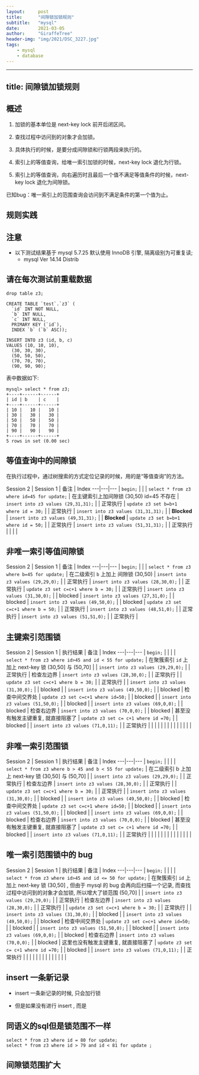 ```yaml
---
layout:     post
title:      "间隙锁加锁规则"
subtitle:   "mysql"
date:       2021-03-05
author:     "GiraffeTree"
header-img: "img/2021/DSC_3227.jpg"
tags:
    - mysql
    - database
---
```


---
title: 间隙锁加锁规则
---
## 概述

1. 加锁的基本单位是 next-key lock 前开后闭区间。

1. 查找过程中访问到的对象才会加锁。

1. 具体执行的时候，是要分成间隙锁和行锁两段来执行的。

1. 索引上的等值查询，给唯一索引加锁的时候，next-key lock 退化为行锁。

1. 索引上的等值查询，向右遍历时且最后一个值不满足等值条件的时候，next-key lock 退化为间隙锁。

已知bug：唯一索引上的范围查询会访问到不满足条件的第一个值为止。

  

## 规则实践

## 注意

- 以下测试结果基于 mysql 5.7.25 默认使用 InnoDB 引擎, 隔离级别为可重复读;
  - mysql Ver 14.14 Distrib 

## 请在每次测试前重载数据

``` plain text
drop table z3;

CREATE TABLE `test`.`z3` (
  `id` INT NOT NULL,
  `b` INT NULL,
  `c` INT NULL,
  PRIMARY KEY (`id`),
  INDEX `b` (`b` ASC));

INSERT INTO z3 (id, b, c)
VALUES (10, 10, 10),
  (30, 30, 30),
  (50, 50, 50),
  (70, 70, 70),
  (90, 90, 90);
```

表中数据如下:

``` plain text
mysql> select * from z3;
+----+------+------+
| id | b    | c    |
+----+------+------+
| 10 |   10 |   10 |
| 30 |   30 |   30 |
| 50 |   50 |   50 |
| 70 |   70 |   70 |
| 90 |   90 |   90 |
+----+------+------+
5 rows in set (0.00 sec)
```

  

## 等值查询中的间隙锁

在执行过程中，通过树搜索的方式定位记录的时候，用的是“等值查询”的方法。

Session 2 | Session 1 | 备注 | Index
---|---|---
 | `begin;` |  | 
 | `select * from z3 where id=45 for update;` | 在主键索引上加间隙锁 (30,50)
id=45 不存在 | 
`insert into z3 values (29,31,31);` |  | 正常执行 | 
`update z3 set b=b+1 where id = 30;` |  | 正常执行 | 
`insert into z3 values (31,31,31);` |  | __Blocked__ | 
`insert into z3 values (49,31,31);` |  | __Blocked__ | 
`update z3 set b=b+1 where id = 50;` |  | 正常执行 | 
`insert into z3 values (51,31,31);` |  | 正常执行 | 
 |  |  | 

## 非唯一索引等值间隙锁

Session 2 | Session 1 | 备注 | Index
---|---|---
 | `begin;` |  | 
 | `select * from z3 where b=45 for update;` | 在二级索引 `b` 上加上 间隙锁 (30,50)  | 
`insert into z3 values (29,29,0);` |  | 正常执行 | 
`insert into z3 values (28,30,0);` |  | 正常执行 | 
`update z3 set c=c+1 where b = 30;` |  | 正常执行 | 
`insert into z3 values (31,30,0);` |  | blocked | 
`insert into z3 values (27,31,0);` |  | blocked | 
`insert into z3 values (49,50,0);` |  | blocked | 
`update z3 set c=c+1 where b = 50;` |  | 正常执行 | 
`insert into z3 values (48,51,0);` |  | 正常执行 | 
`insert into z3 values (51,51,0);` |  | 正常执行 | 

  

  

## 主键索引范围锁

  

Session 2 | Session 1 | 执行结果 | 备注 | Index
---|---|---
 | `begin;` |  |  | 
 | `select * from z3 where id>45 and id < 55 for update;` | 在聚簇索引 `id` 上加上 next-key 锁 (30,50] 与 (50,70] |  | 
`insert into z3 values (29,29,0);` |  | 正常执行 | 检查左边界 | 
`insert into z3 values (28,30,0);` |  | 正常执行 |  | 
`update z3 set c=c+1 where b = 30;` |  | 正常执行 |  | 
`insert into z3 values (31,30,0);` |  | blocked |  | 
`insert into z3 values (49,50,0);` |  | blocked | 检查中间交界处 | 
`update z3 set c=c+1 where id=50;` |  | blocked |  | 
`insert into z3 values (51,50,0);` |  | blocked |  | 
`insert into z3 values (69,0,0);` |  | blocked | 检查右边界 | 
`insert into z3 values (70,0,0);` |  | blocked | 甚至没有触发主键重复, 就直接阻塞了 | 
`update z3 set c= c+1 where id =70;` |  | blocked |  | 
`insert into z3 values (71,0,11);` |  | 正常执行 |  | 
 |  |  |  | 
 |  |  |  | 
 |  |  |  | 

  

## 非唯一索引范围锁

  

Session 2 | Session 1 | 执行结果 | 备注 | Index
---|---|---
 | `begin;` |  |  | 
 | `select * from z3 where b > 45 and b < 55 for update;` | 在二级索引 b 上加上 next-key 锁 (30,50] 与 (50,70] |  | 
`insert into z3 values (29,29,0);` |  | 正常执行 | 检查左边界 | 
`insert into z3 values (28,30,0);` |  | 正常执行 |  | 
`update z3 set c=c+1 where b = 30;` |  | 正常执行 |  | 
`insert into z3 values (31,30,0);` |  | blocked |  | 
`insert into z3 values (49,50,0);` |  | blocked | 检查中间交界处 | 
`update z3 set c=c+1 where id=50;` |  | blocked |  | 
`insert into z3 values (51,50,0);` |  | blocked |  | 
`insert into z3 values (69,0,0);` |  | blocked | 检查右边界 | 
`insert into z3 values (70,0,0);` |  | blocked | 甚至没有触发主键重复, 就直接阻塞了 | 
`update z3 set c= c+1 where id =70;` |  | blocked |  | 
`insert into z3 values (71,0,11);` |  | 正常执行 |  | 
 |  |  |  | 
 |  |  |  | 
 |  |  |  | 

  

  

## 唯一索引范围锁中的 bug

  

Session 2 | Session 1 | 执行结果 | 备注 | Index
---|---|---
 | `begin;` |  |  | 
 | `select * from z3 where id>45 and id <= 50 for update;` | 在聚簇索引 `id` 上加上 next-key 锁 (30,50] , 但由于 mysql 的 bug 会再向后扫描一个记录, 而查找过程中访问到的对象才会加锁, 所以增大了锁范围 (50,70] |  | 
`insert into z3 values (29,29,0);` |  | 正常执行 | 检查左边界 | 
`insert into z3 values (28,30,0);` |  | 正常执行 |  | 
`update z3 set c=c+1 where b = 30;` |  | 正常执行 |  | 
`insert into z3 values (31,30,0);` |  | blocked |  | 
`insert into z3 values (49,50,0);` |  | blocked | 检查中间交界处 | 
`update z3 set c=c+1 where id=50;` |  | blocked |  | 
`insert into z3 values (51,50,0);` |  | blocked |  | 
`insert into z3 values (69,0,0);` |  | blocked | 检查右边界 | 
`insert into z3 values (70,0,0);` |  | blocked | 这里也没有触发主键重复, 就直接阻塞了 | 
`update z3 set c= c+1 where id =70;` |  | blocked |  | 
`insert into z3 values (71,0,11);` |  | 正常执行 |  | 
 |  |  |  | 
 |  |  |  | 
 |  |  |  | 

  

## insert 一条新记录

- insert 一条新记录的时候, 只会加行锁

- 但是如果没有进行 insert , 而是 



  

## 同语义的sql但是锁范围不一样

  

``` plain text
select * from z3 where id = 80 for update;
select * from z3 where id > 79 and id < 81 for update ;
```

  

## 间隙锁范围扩大

  



  

  

  

  

  
  